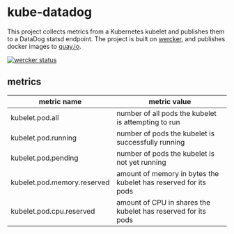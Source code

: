 # kube-datadog

This project collects metrics from a Kubernetes kubelet and publishes them to a DataDog statsd endpoint.
The project is built on [wercker][wercker], and publishes docker images to [quay.io][quay].

[![wercker status](https://app.wercker.com/status/ac68c9bbe93ace3c0ca5d1065748c027/m/master "wercker status")](https://app.wercker.com/project/bykey/ac68c9bbe93ace3c0ca5d1065748c027)

[wercker]: https://app.wercker.com/#applications/570abdfe3f1a8913740207e8
[quay]: https://quay.io/repository/bcwaldon/kube-datadog

## metrics

| metric name | metric value |
|-------------|--------------|
| kubelet.pod.all | number of all pods the kubelet is attempting to run |
| kubelet.pod.running | number of pods the kubelet is successfully running |
| kubelet.pod.pending | number of pods the kubelet is not yet running |
| kubelet.pod.memory.reserved | amount of memory in bytes the kubelet has reserved for its pods |
| kubelet.pod.cpu.reserved | amount of CPU in shares the kubelet has reserved for its pods |

